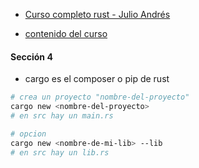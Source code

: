 - [Curso completo rust - Julio Andrés](https://www.udemy.com/course/curso-completo-rust/)

- [contenido del curso](https://www.udemy.com/course/curso-completo-rust/learn/lecture/19834750#content)

#### Sección 4
- cargo es el composer o pip de rust
```sh
# crea un proyecto "nombre-del-proyecto"
cargo new <nombre-del-proyecto>
# en src hay un main.rs

# opcion
cargo new <nombre-de-mi-lib> --lib
# en src hay un lib.rs
```